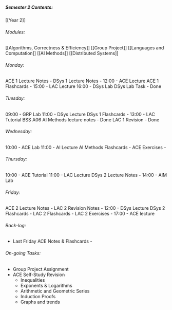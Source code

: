 ##### Semester 2 Contents:
 [[Year 2]]
###### Modules:
 [[Algorithms, Correctness & Efficiency]]
 [[Group Project]]
 [[Languages and Computation]]
 [[AI Methods]]
 [[Distributed Systems]]

###### Monday:
ACE 1 Lecture Notes - 
DSys 1 Lecture Notes -
12:00 - ACE Lecture 
ACE 1 Flashcards -
15:00 - LAC Lecture 
16:00 - DSys Lab 
DSys Lab Task - Done
###### Tuesday:
09:00 - GRP Lab
11:00 - DSys Lecture
DSys 1 Flashcards - 
13:00 - LAC Tutorial BSS A06
AI Methods lecture notes - Done
LAC 1 Revision - Done
###### Wednesday:
10:00 - ACE Lab
11:00 - AI Lecture
AI Methods Flashcards -
ACE Exercises -
###### Thursday:
10:00 - ACE Tutorial
11:00 - LAC Lecture
DSys 2 Lecture Notes -
14:00 - AIM Lab
###### Friday:
ACE 2 Lecture Notes - 
LAC 2 Revision Notes - 
12:00 - DSys Lecture 
DSys 2 Flashcards - 
LAC 2 Flashcards -
LAC 2 Exercises -
17:00 - ACE lecture


###### Back-log:
- Last Friday ACE Notes & Flashcards -
###### On-going Tasks:
- Group Project Assignment
- ACE Self-Study Revision
	- Inequalities
	- Exponents & Logarithms
	- Arithmetic and Geometric Series
	- Induction Proofs
	- Graphs and trends